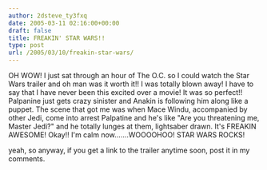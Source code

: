 ```yaml
---
author: 2dsteve_ty3fxq
date: 2005-03-11 02:16:00+00:00
draft: false
title: FREAKIN' STAR WARS!!
type: post
url: /2005/03/10/freakin-star-wars/
---
```


OH WOW! I just sat through an hour of The O.C. so I could watch the Star Wars trailer and oh man was it worth it!! I was totally blown away! I have to say that I have never been this excited over a movie! It was so perfect!! Palpanine just gets crazy sinister and Anakin is following him along like a puppet. The scene that got me was when Mace Windu, accompanied by other Jedi, come into arrest Palpatine and he's like "Are you threatening me, Master Jedi?" and he totally lunges at them, lightsaber drawn. It's FREAKIN AWESOME! Okay!! I'm calm now.......WOOOOHOO! STAR WARS ROCKS!

yeah, so anyway, if you get a link to the trailer anytime soon, post it in my comments.
